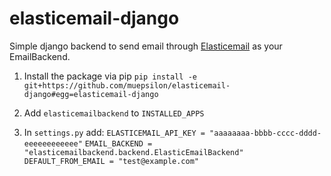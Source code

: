 # elasticemail-django

Simple django backend to send email through [Elasticemail](https://elasticemail.com) as your EmailBackend.

1. Install the package via pip `pip install -e git+https://github.com/muepsilon/elasticemail-django#egg=elasticemail-django`

2. Add `elasticemailbackend` to `INSTALLED_APPS`

3. In `settings.py` add: 
    `ELASTICEMAIL_API_KEY = "aaaaaaaa-bbbb-cccc-dddd-eeeeeeeeeeee"`
    `EMAIL_BACKEND = "elasticemailbackend.backend.ElasticEmailBackend"`
    `DEFAULT_FROM_EMAIL = "test@example.com"`

